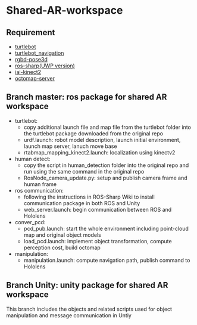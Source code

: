 # Shared-AR-workspace
## Requirement
- [turtlebot](https://github.com/turtlebot/turtlebot)
- [turtlebot_navigation](https://github.com/turtlebot/turtlebot_apps/tree/indigo/turtlebot_navigation)
- [rgbd-pose3d](https://github.com/lmb-freiburg/rgbd-pose3d)
- [ros-sharp(UWP version)](https://github.com/siemens/ros-sharp/wiki)
- [iai-kinect2](https://github.com/code-iai/iai_kinect2)
- [octomap-server](http://wiki.ros.org/octomap_server)
## Branch master: ros package for shared AR workspace
- turtlebot:
  - copy additional launch file and map file from the turtlebot folder into the turtlebot package downloaded from the original repo
  - urdf.launch: robot model description, launch initial environment, launch map server, lanuch move base
  - rtabmap_mapping_kinect2.launch: localization using kinectv2
- human detect:
  - copy the script in human_detection folder into the original repo and run using the same command in the original repo
  - RosNode_camera_update.py: setup and publish camera frame and human frame
- ros communication:
  - following the instructions in ROS-Sharp Wiki to install communication package in both ROS and Unity
  - web_server.launch: begin communication between ROS and Hololens
- conver_pcd:
  - pcd_pub.launch: start the whole environment including point-cloud map and original object models
  - load_pcd.launch: implement object transformation, compute perception cost, build octomap
- manipulation:
  - manipulation.launch: compute navigation path, publish command to Hololens
  
## Branch Unity: unity package for shared AR workspace
  This branch includes the objects and related scripts used for object manipulation and message communication in Untiy
